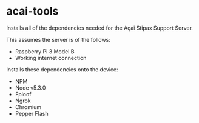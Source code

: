 # acai-tools
Installs all of the dependencies needed for the Açai Stipax Support Server.

This assumes the server is of the follows:
- Raspberry Pi 3 Model B
- Working internet connection

Installs these dependencies onto the device:
- NPM 
- Node v5.3.0
- Fploof
- Ngrok
- Chromium
- Pepper Flash
